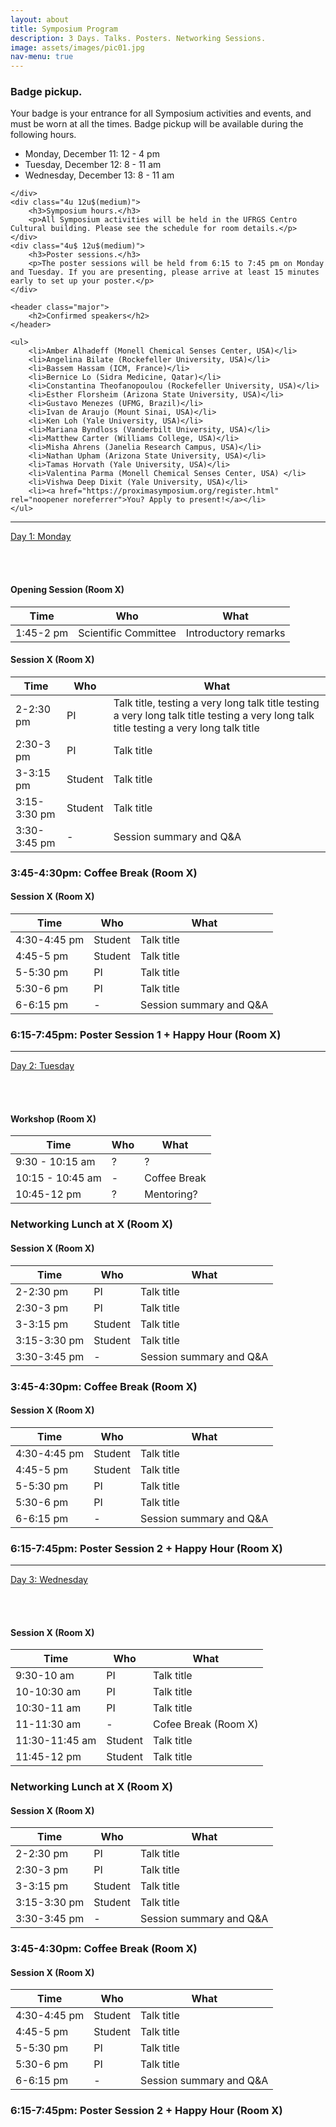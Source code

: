 ```yaml
---
layout: about
title: Symposium Program
description: 3 Days. Talks. Posters. Networking Sessions.
image: assets/images/pic01.jpg
nav-menu: true
---
```


<!-- Main -->
<div id="main" class="alt">

<!-- One -->
<section id="one">
	<div class="inner">

<div class="row">
	<div class="4u 12u$(medium)">
		<h3>Badge pickup.</h3>
		<p>Your badge is your entrance for all Symposium activities and events, and must be worn at all the times. Badge pickup will be available during the following hours.
		<ul>
			<li>Monday, December 11: 12 - 4 pm </li>
			<li>Tuesday, December 12: 8 - 11 am </li>
			<li>Wednesday, December 13: 8 - 11 am </li>
		</ul>
		</p>

	</div>
	<div class="4u 12u$(medium)">
		<h3>Symposium hours.</h3>
		<p>All Symposium activities will be held in the UFRGS Centro Cultural building. Please see the schedule for room details.</p>
	</div>
	<div class="4u$ 12u$(medium)">
		<h3>Poster sessions.</h3>
		<p>The poster sessions will be held from 6:15 to 7:45 pm on Monday and Tuesday. If you are presenting, please arrive at least 15 minutes early to set up your poster.</p>
	</div>
</div>

	<header class="major">
		<h2>Confirmed speakers</h2>
	</header>
	
	<ul>
		<li>Amber Alhadeff (Monell Chemical Senses Center, USA)</li>
		<li>Angelina Bilate (Rockefeller University, USA)</li>
		<li>Bassem Hassam (ICM, France)</li>
		<li>Bernice Lo (Sidra Medicine, Qatar)</li>
		<li>Constantina Theofanopoulou (Rockefeller University, USA)</li>
		<li>Esther Florsheim (Arizona State University, USA)</li>
		<li>Gustavo Menezes (UFMG, Brazil)</li>
		<li>Ivan de Araujo (Mount Sinai, USA)</li>
		<li>Ken Loh (Yale University, USA)</li>
		<li>Mariana Byndloss (Vanderbilt University, USA)</li>
		<li>Matthew Carter (Williams College, USA)</li>
		<li>Misha Ahrens (Janelia Research Campus, USA)</li>
		<li>Nathan Upham (Arizona State University, USA)</li>
		<li>Tamas Horvath (Yale University, USA)</li>
		<li>Valentina Parma (Monell Chemical Senses Center, USA) </li>
		<li>Vishwa Deep Dixit (Yale University, USA)</li>
		<li><a href="https://proximasymposium.org/register.html" rel="noopener noreferrer">You? Apply to present!</a></li>
	</ul>

<hr class="major" />

<!-- Program -->
<a href="" class="button special big" onclick="return false;" style="cursor:default">Day 1: Monday</a>

<br>
<br>

<h4>Opening Session (Room X)</h4>

<div class="table-wrapper" >
	<table>
		<thead>
			<tr>
				<th>Time</th>
				<th>Who</th>
				<th>What</th>
			</tr>
		</thead>
		<tbody>
			<tr>
				<td>1:45-2 pm</td>
				<td>Scientific Committee</td>
				<td>Introductory remarks</td>
			</tr>
		</tbody>
	</table>
</div>

<h4>Session X (Room X)</h4>

<div class="table-wrapper">
	<table>
		<thead>
			<tr>
				<th>Time</th>
				<th>Who</th>
				<th>What</th>
			</tr>
		</thead>
		<tbody>
			<tr>
				<td>2-2:30 pm</td>
				<td>PI</td>
				<td>Talk title, testing a very long talk title testing a very long talk title testing a very long talk title testing a very long talk title</td>
			</tr>
			<tr>
				<td>2:30-3 pm</td>
				<td>PI</td>
				<td>Talk title</td>
			</tr>
			<tr>
				<td>3-3:15 pm</td>
				<td>Student</td>
				<td>Talk title</td>
			</tr>
			<tr>
				<td>3:15-3:30 pm</td>
				<td>Student</td>
				<td>Talk title</td>
			</tr>
			<tr>
				<td>3:30-3:45 pm</td>
				<td>-</td>
				<td>Session summary and Q&A</td>
			</tr>
		</tbody>
	</table>
</div>

<h3>3:45-4:30pm: Coffee Break (Room X)</h3>

<h4>Session X (Room X)</h4>

<div class="table-wrapper">
	<table>
		<thead>
			<tr>
				<th>Time</th>
				<th>Who</th>
				<th>What</th>
			</tr>
		</thead>
		<tbody>
			<tr>
				<td>4:30-4:45 pm</td>
				<td>Student</td>
				<td>Talk title</td>
			</tr>
			<tr>
				<td>4:45-5 pm</td>
				<td>Student</td>
				<td>Talk title</td>
			</tr>
			<tr>
				<td>5-5:30 pm</td>
				<td>PI</td>
				<td>Talk title</td>
			</tr>
			<tr>
				<td>5:30-6 pm</td>
				<td>PI</td>
				<td>Talk title</td>
			</tr>
			<tr>
				<td>6-6:15 pm</td>
				<td>-</td>
				<td>Session summary and Q&A</td>
			</tr>
		</tbody>
	</table>
</div>

<h3>6:15-7:45pm: Poster Session 1 + Happy Hour (Room X)</h3>

<hr class="major" />

<a href="" class="button special big" onclick="return false;" style="cursor:default">Day 2: Tuesday</a>

<br>
<br>

<h4>Workshop (Room X)</h4>

<div class="table-wrapper">
	<table>
		<thead>
			<tr>
				<th>Time</th>
				<th>Who</th>
				<th>What</th>
			</tr>
		</thead>
		<tbody>
			<tr>
				<td>9:30 - 10:15 am</td>
				<td>?</td>
				<td>?</td>
			</tr>
			<tr>
				<td>10:15 - 10:45 am</td>
				<td>-</td>
				<td>Coffee Break</td>
			</tr>
			<tr>
				<td>10:45-12 pm</td>
				<td>?</td>
				<td>Mentoring?</td>
			</tr>
		</tbody>
	</table>
</div>

<h3>Networking Lunch at X (Room X)</h3>

<h4>Session X (Room X)</h4>

<div class="table-wrapper">
	<table>
		<thead>
			<tr>
				<th>Time</th>
				<th>Who</th>
				<th>What</th>
			</tr>
		</thead>
		<tbody>
			<tr>
				<td>2-2:30 pm</td>
				<td>PI</td>
				<td>Talk title</td>
			</tr>
			<tr>
				<td>2:30-3 pm</td>
				<td>PI</td>
				<td>Talk title</td>
			</tr>
			<tr>
				<td>3-3:15 pm</td>
				<td>Student</td>
				<td>Talk title</td>
			</tr>
			<tr>
				<td>3:15-3:30 pm</td>
				<td>Student</td>
				<td>Talk title</td>
			</tr>
			<tr>
				<td>3:30-3:45 pm</td>
				<td>-</td>
				<td>Session summary and Q&A</td>
			</tr>
		</tbody>
	</table>
</div>

<h3>3:45-4:30pm: Coffee Break (Room X)</h3>

<h4>Session X (Room X)</h4>
<div class="table-wrapper">
	<table>
		<thead>
			<tr>
				<th>Time</th>
				<th>Who</th>
				<th>What</th>
			</tr>
		</thead>
		<tbody>
			<tr>
				<td>4:30-4:45 pm</td>
				<td>Student</td>
				<td>Talk title</td>
			</tr>
			<tr>
				<td>4:45-5 pm</td>
				<td>Student</td>
				<td>Talk title</td>
			</tr>
			<tr>
				<td>5-5:30 pm</td>
				<td>PI</td>
				<td>Talk title</td>
			</tr>
			<tr>
				<td>5:30-6 pm</td>
				<td>PI</td>
				<td>Talk title</td>
			</tr>
			<tr>
				<td>6-6:15 pm</td>
				<td>-</td>
				<td>Session summary and Q&A</td>
			</tr>
		</tbody>
	</table>
</div>

<h3>6:15-7:45pm: Poster Session 2 + Happy Hour (Room X)</h3>

<hr class="major" />

<a href="" class="button special big" onclick="return false;" style="cursor:default">Day 3: Wednesday</a>

<br>
<br>

<h4>Session X (Room X)</h4>

<div class="table-wrapper">
	<table>
		<thead>
			<tr>
				<th>Time</th>
				<th>Who</th>
				<th>What</th>
			</tr>
		</thead>
		<tbody>
			<tr>
				<td>9:30-10 am</td>
				<td>PI</td>
				<td>Talk title</td>
			</tr>
			<tr>
				<td>10-10:30 am</td>
				<td>PI</td>
				<td>Talk title</td>
			</tr>
			<tr>
				<td>10:30-11 am</td>
				<td>PI</td>
				<td>Talk title</td>
			</tr>
			<tr>
				<td>11-11:30 am</td>
				<td>-</td>
				<td>Cofee Break (Room X)</td>
			</tr>
			<tr>
				<td>11:30-11:45 am</td>
				<td>Student</td>
				<td>Talk title</td>
			</tr>
			<tr>
				<td>11:45-12 pm</td>
				<td>Student</td>
				<td>Talk title</td>
			</tr>
		</tbody>
	</table>
</div>

<h3>Networking Lunch at X (Room X)</h3>

<h4>Session X (Room X)</h4>
<div class="table-wrapper">
	<table>
		<thead>
			<tr>
				<th>Time</th>
				<th>Who</th>
				<th>What</th>
			</tr>
		</thead>
		<tbody>
			<tr>
				<td>2-2:30 pm</td>
				<td>PI</td>
				<td>Talk title</td>
			</tr>
			<tr>
				<td>2:30-3 pm</td>
				<td>PI</td>
				<td>Talk title</td>
			</tr>
			<tr>
				<td>3-3:15 pm</td>
				<td>Student</td>
				<td>Talk title</td>
			</tr>
			<tr>
				<td>3:15-3:30 pm</td>
				<td>Student</td>
				<td>Talk title</td>
			</tr>
			<tr>
				<td>3:30-3:45 pm</td>
				<td>-</td>
				<td>Session summary and Q&A</td>
			</tr>
		</tbody>
	</table>
</div>

<h3>3:45-4:30pm: Coffee Break (Room X)</h3>

<h4>Session X (Room X)</h4>
<div class="table-wrapper">
	<table>
		<thead>
			<tr>
				<th>Time</th>
				<th>Who</th>
				<th>What</th>
			</tr>
		</thead>
		<tbody>
			<tr>
				<td>4:30-4:45 pm</td>
				<td>Student</td>
				<td>Talk title</td>
			</tr>
			<tr>
				<td>4:45-5 pm</td>
				<td>Student</td>
				<td>Talk title</td>
			</tr>
			<tr>
				<td>5-5:30 pm</td>
				<td>PI</td>
				<td>Talk title</td>
			</tr>
			<tr>
				<td>5:30-6 pm</td>
				<td>PI</td>
				<td>Talk title</td>
			</tr>
			<tr>
				<td>6-6:15 pm</td>
				<td>-</td>
				<td>Session summary and Q&A</td>
			</tr>
		</tbody>
	</table>
</div>

<h3>6:15-7:45pm: Poster Session 2 + Happy Hour (Room X)</h3>

</div>
</section>
</div>
